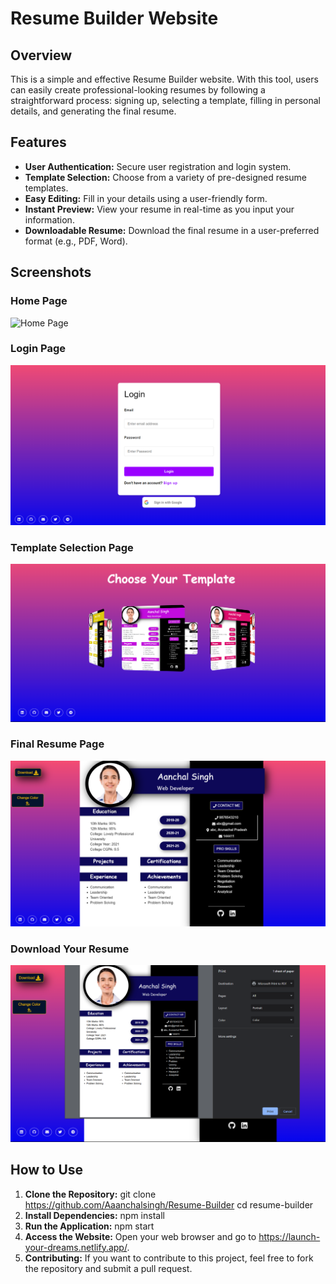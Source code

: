 # Resume Builder Website

## Overview

This is a simple and effective Resume Builder website. With this tool, users can easily create professional-looking resumes by following a straightforward process: signing up, selecting a template, filling in personal details, and generating the final resume.

## Features

- **User Authentication:** Secure user registration and login system.
- **Template Selection:** Choose from a variety of pre-designed resume templates.
- **Easy Editing:** Fill in your details using a user-friendly form.
- **Instant Preview:** View your resume in real-time as you input your information.
- **Downloadable Resume:** Download the final resume in a user-preferred format (e.g., PDF, Word).

## Screenshots

### Home Page
![Home Page](https://github.com/Aaanchalsingh/Resume-Builder/screenshots/1.png)

### Login Page
![Login Page](https://github.com/Aaanchalsingh/Resume-Builder/raw/main/screenshots/5.png)

### Template Selection Page
![Template Selection Page](https://github.com/Aaanchalsingh/Resume-Builder/raw/main/screenshots/2.png)

### Final Resume Page
![Final Resume Page](https://github.com/Aaanchalsingh/Resume-Builder/raw/main/screenshots/3.png)

### Download Your Resume
![Download Your Resume](https://github.com/Aaanchalsingh/Resume-Builder/raw/main/screenshots/4.png)


## How to Use

1. **Clone the Repository:**
   git clone https://github.com/Aaanchalsingh/Resume-Builder
   cd resume-builder
2. **Install Dependencies:**
    npm install
3. **Run the Application:**
    npm start
4. **Access the Website:**
    Open your web browser and go to https://launch-your-dreams.netlify.app/.
5. **Contributing:**
    If you want to contribute to this project, feel free to fork the repository and submit a pull request.